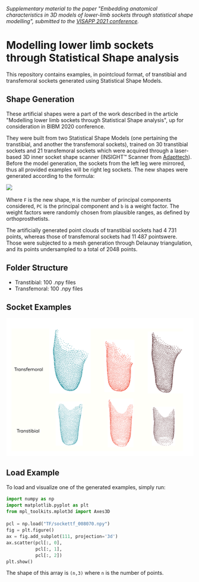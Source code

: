 _Supplementary material to the paper "Embedding anatomical characteristics in 3D models of lower-limb sockets through statistical shape modelling", submitted to the [VISAPP 2021 conference](http://www.visapp.visigrapp.org/)._

# Modelling lower limb sockets through Statistical Shape analysis

This repository contains examples, in pointcloud format, of transtibial and transfemoral sockets generated using Statistical Shape Models. 

## Shape Generation
These artificial shapes were a part of the work described in the article "Modelling lower limb sockets through Statistical Shape analysis", up for consideration in BIBM 2020 conference.

They were built from two Statistical Shape Models (one pertaining the transtibial, and another the transfemoral sockets), trained on 30 transtibial sockets and 21 transfemoral sockets which were acquired through a laser-based 3D inner socket shape scanner (INSIGHT™ Scanner from [Adapttech](https://www.adapttech.eu/)). Before the model generation, the sockets from the left leg were mirrored, thus all provided examples will be right leg sockets. The new shapes were generated according to the formula:

<img src="https://render.githubusercontent.com/render/math?math=F = \overline{F} \+ \sum_{m=1}^{M} PC_{m}b_{m}">

Where `F` is the new shape, `M` is the number of principal components considered, `PC` is the principal component and `b` is a weight factor. The weight factors were randomly chosen from plausible ranges, as defined by orthoprosthetists. 

The artificially generated point clouds of transtibial sockets had 4 731 points, whereas those of transfemoral sockets had 11 487 pointswere. Those were subjected to a mesh generation through Delaunay triangulation, and its points undersampled to a total of 2048 points. 

## Folder Structure
* Transtibial: 100 .npy files
* Transfemoral: 100 .npy files

## Socket Examples
![alt text](augmentation.png?raw=true)

## Load Example

To load and visualize one of the generated examples, simply run:
```python
import numpy as np
import matplotlib.pyplot as plt
from mpl_toolkits.mplot3d import Axes3D

pcl = np.load("TF/sockettf_008070.npy")
fig = plt.figure()
ax = fig.add_subplot(111, projection='3d')
ax.scatter(pcl[:, 0],
           pcl[:, 1],
           pcl[:, 2])
plt.show()
```
The shape of this array is  `(n,3)` where `n` is the number of points.


